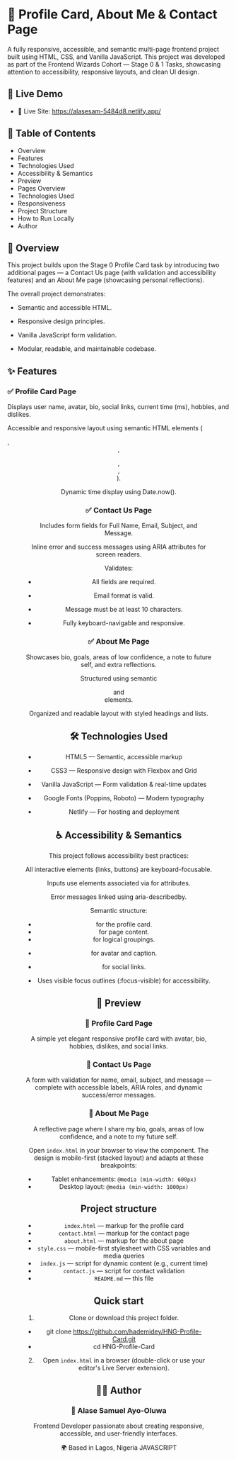 # 🌟 Profile Card, About Me & Contact Page

A fully responsive, accessible, and semantic multi-page frontend project built using HTML, CSS, and Vanilla JavaScript.
This project was developed as part of the Frontend Wizards Cohort — Stage 0 & 1 Tasks, showcasing attention to accessibility, responsive layouts, and clean UI design.

## 🚀 Live Demo

- 🔗 Live Site: https://alasesam-5484d8.netlify.app/

## 🧭 Table of Contents

- Overview
- Features
- Technologies Used
- Accessibility & Semantics
- Preview
- Pages Overview
- Technologies Used
- Responsiveness
- Project Structure
- How to Run Locally
- Author

## 📝 Overview

This project builds upon the Stage 0 Profile Card task by introducing two additional pages — a Contact Us page (with validation and accessibility features) and an About Me page (showcasing personal reflections).

The overall project demonstrates:

- Semantic and accessible HTML.

- Responsive design principles.

- Vanilla JavaScript form validation.

- Modular, readable, and maintainable codebase.

## ✨ Features

### ✅ Profile Card Page

Displays user name, avatar, bio, social links, current time (ms), hobbies, and dislikes.

Accessible and responsive layout using semantic HTML elements (<article>, <header>, <figure>, <nav>, <section>).

Dynamic time display using Date.now().

### ✅ Contact Us Page

Includes form fields for Full Name, Email, Subject, and Message.

Inline error and success messages using ARIA attributes for screen readers.

Validates:

- All fields are required.

- Email format is valid.

- Message must be at least 10 characters.

- Fully keyboard-navigable and responsive.

### ✅ About Me Page

Showcases bio, goals, areas of low confidence, a note to future self, and extra reflections.

Structured using semantic <main> and <section> elements.

Organized and readable layout with styled headings and lists.

## 🛠️ Technologies Used

- HTML5 — Semantic, accessible markup

- CSS3 — Responsive design with Flexbox and Grid

- Vanilla JavaScript — Form validation & real-time updates

- Google Fonts (Poppins, Roboto) — Modern typography

- Netlify — For hosting and deployment

## ♿ Accessibility & Semantics

This project follows accessibility best practices:

All interactive elements (links, buttons) are keyboard-focusable.

Inputs use <label> elements associated via for attributes.

Error messages linked using aria-describedby.

Semantic structure:

- <article> for the profile card.

- <main> for page content.

- <section> for logical groupings.

- <figure> for avatar and caption.

- <nav> for social links.

- Uses visible focus outlines (:focus-visible) for accessibility.


## 📸 Preview
### 🪪 Profile Card Page

A simple yet elegant responsive profile card with avatar, bio, hobbies, dislikes, and social links.

### 💬 Contact Us Page

A form with validation for name, email, subject, and message — complete with accessible labels, ARIA roles, and dynamic success/error messages.

### 👤 About Me Page

A reflective page where I share my bio, goals, areas of low confidence, and a note to my future self.

Open `index.html` in your browser to view the component. The design is mobile-first (stacked layout) and adapts at these breakpoints:

- Tablet enhancements: `@media (min-width: 600px)`
- Desktop layout: `@media (min-width: 1000px)`

## Project structure

- `index.html` — markup for the profile card
- `contact.html` — markup for the contact page
- `about.html` — markup for the about page
- `style.css` — mobile-first stylesheet with CSS variables and media queries
- `index.js` — script for dynamic content (e.g., current time)
- `contact.js` — script for contact validation
- `README.md` — this file

## Quick start

1. Clone or download this project folder.

- git clone https://github.com/hademidey/HNG-Profile-Card.git
- cd HNG-Profile-Card

2. Open `index.html` in a browser (double-click or use your editor's Live Server extension).

## 🧑‍💻 Author

### 👋 Alase Samuel Ayo-Oluwa

Frontend Developer passionate about creating responsive, accessible, and user-friendly interfaces.

🌍 Based in Lagos, Nigeria
JAVASCRIPT
